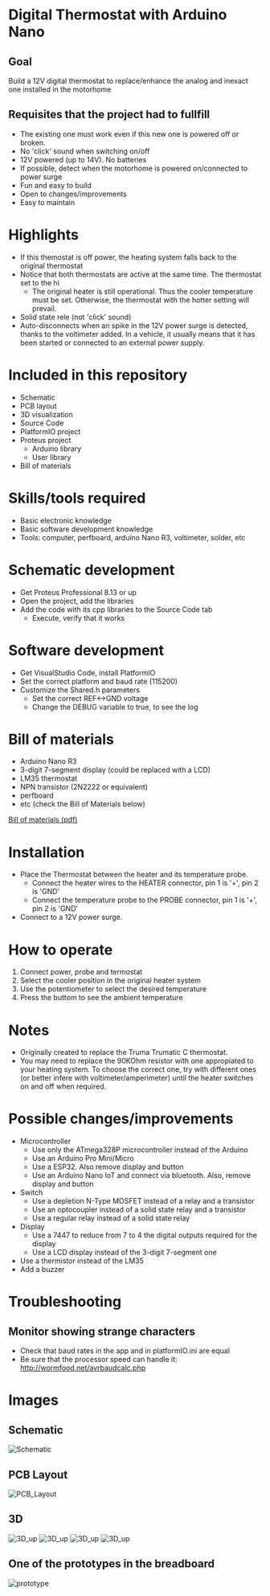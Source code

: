 # Digital Thermostat with Arduino Nano

## Goal

Build a 12V digital thermostat to replace/enhance the analog and inexact one installed in the motorhome

## Requisites that the project had to fullfill

- The existing one must work even if this new one is powered off or broken.
- No 'click' sound when switching on/off
- 12V powered (up to 14V). No batteries
- If possible, detect when the motorhome is powered on/connected to power surge
- Fun and easy to build
- Open to changes/improvements
- Easy to maintain

# Highlights

- If this themostat is off power, the heating system falls back to the original thermostat
- Notice that both thermostats are active at the same time. The thermostat set to the hi
  - The original heater is still operational. Thus the cooler temperature must be set. Otherwise, the thermostat with the hotter setting will prevail.
- Solid state rele (not 'click' sound)
- Auto-disconnects when an spike in the 12V power surge is detected, thanks to the voltimeter added. In a vehicle, it usually means that it has been started or connected to an external power supply.

# Included in this repository

- Schematic
- PCB layout
- 3D visualization
- Source Code
- PlatformIO project
- Proteus project
  - Arduino library
  - User library
- Bill of materials

# Skills/tools required

- Basic electronic knowledge
- Basic software development knowledge
- Tools: computer, perfboard, arduino Nano R3, voltimeter, solder, etc

# Schematic development

- Get Proteus Professional 8.13 or up
- Open the project, add the libraries
- Add the code with its cpp libraries to the Source Code tab
  - Execute, verify that it works

# Software development

- Get VisualStudio Code, install PlatformIO
- Set the correct platform and baud rate (115200)
- Customize the Shared.h parameters
  - Set the correct REF<->GND voltage
  - Change the DEBUG variable to true, to see the log

# Bill of materials

- Arduino Nano R3
- 3-digit 7-segment display (could be replaced with a LCD)
- LM35 thermostat
- NPN transistor (2N2222 or equivalent)
- perfboard
- etc (check the Bill of Materials below)

[Bill of materials (pdf)](Bill_Of_Materials.pdf)

# Installation

- Place the Thermostat between the heater and its temperature probe.
  - Connect the heater wires to the HEATER connector, pin 1 is '+', pin 2 is 'GND'
  - Connect the temperature probe to the PROBE connector, pin 1 is '+', pin 2 is 'GND'
- Connect to a 12V power surge.

# How to operate

1. Connect power, probe and termostat
2. Select the cooler position in the original heater system
3. Use the potentiometer to select the desired temperature
4. Press the buttom to see the ambient temperature

# Notes
- Originally created to replace the Truma Trumatic C thermostat.
- You may need to replace the 90KOhm resistor with one appropiated to your heating system. To choose the correct one, try with different ones (or better infere with voltimeter/amperimeter) until the heater switches on and off when required.

# Possible changes/improvements

- Microcontroller
  - Use only the ATmega328P microcontroller instead of the Arduino
  - Use an Arduino Pro Mini/Micro
  - Use a ESP32. Also remove display and button
  - Use an Arduino Nano IoT and connect via bluetooth. Also, remove display and button
- Switch
  - Use a depletion N-Type MOSFET instead of a relay and a transistor
  - Use an optocoupler instead of a solid state relay and a transistor
  - Use a regular relay instead of a solid state relay
- Display
  - Use a 7447 to reduce from 7 to 4 the digital outputs required for the display
  - Use a LCD display instead of the 3-digit 7-segment one
- Use a thermistor instead of the LM35
- Add a buzzer

# Troubleshooting

## Monitor showing strange characters
- Check that baud rates in the app and in platformIO.ini are equal
- Be sure that the processor speed can handle it: http://wormfood.net/avrbaudcalc.php

# Images

## Schematic
![Schematic](images/Schematic.png)

## PCB Layout
![PCB_Layout](images/PCB_Layout.png)

## 3D
![3D_up](images/3D_up.png)
![3D_up](images/3D_down.png)
![3D_up](images/3D_angleUp.png)
![3D_up](images/3D_angleDown.png)

## One of the prototypes in the breadboard

![prototype](images/prototype.jpg)
